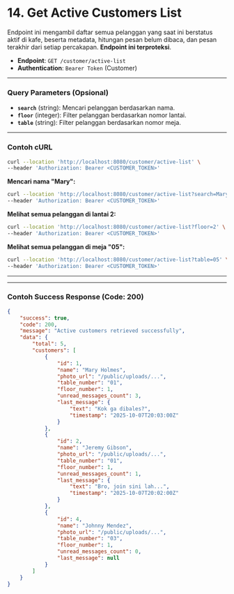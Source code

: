 # 14. Get Active Customers List

Endpoint ini mengambil daftar semua pelanggan yang saat ini berstatus aktif di kafe, beserta metadata, hitungan pesan belum dibaca, dan pesan terakhir dari setiap percakapan. **Endpoint ini terproteksi**.

- **Endpoint**: `GET /customer/active-list`
- **Authentication**: `Bearer Token` (Customer)

---
### Query Parameters (Opsional)

-   **`search`** (string): Mencari pelanggan berdasarkan nama.
-   **`floor`** (integer): Filter pelanggan berdasarkan nomor lantai.
-   **`table`** (string): Filter pelanggan berdasarkan nomor meja.

---

### Contoh cURL

```sh
curl --location 'http://localhost:8080/customer/active-list' \
--header 'Authorization: Bearer <CUSTOMER_TOKEN>'
```
**Mencari nama "Mary":**
```sh
curl --location 'http://localhost:8080/customer/active-list?search=Mary' \
--header 'Authorization: Bearer <CUSTOMER_TOKEN>'
```

**Melihat semua pelanggan di lantai 2:**
```sh
curl --location 'http://localhost:8080/customer/active-list?floor=2' \
--header 'Authorization: Bearer <CUSTOMER_TOKEN>'
```

**Melihat semua pelanggan di meja "05":**
```sh
curl --location 'http://localhost:8080/customer/active-list?table=05' \
--header 'Authorization: Bearer <CUSTOMER_TOKEN>'
```

---
---

### Contoh Success Response (Code: 200)

```json
{
    "success": true,
    "code": 200,
    "message": "Active customers retrieved successfully",
    "data": {
        "total": 5,
        "customers": [
            {
                "id": 1,
                "name": "Mary Holmes",
                "photo_url": "/public/uploads/...",
                "table_number": "01",
                "floor_number": 1,
                "unread_messages_count": 3,
                "last_message": {
                    "text": "Kok ga dibales?",
                    "timestamp": "2025-10-07T20:03:00Z"
                }
            },
            {
                "id": 2,
                "name": "Jeremy Gibson",
                "photo_url": "/public/uploads/...",
                "table_number": "01",
                "floor_number": 1,
                "unread_messages_count": 1,
                "last_message": {
                    "text": "Bro, join sini lah...",
                    "timestamp": "2025-10-07T20:02:00Z"
                }
            },
            {
                "id": 4,
                "name": "Johnny Mendez",
                "photo_url": "/public/uploads/...",
                "table_number": "03",
                "floor_number": 1,
                "unread_messages_count": 0,
                "last_message": null
            }
        ]
    }
}
```